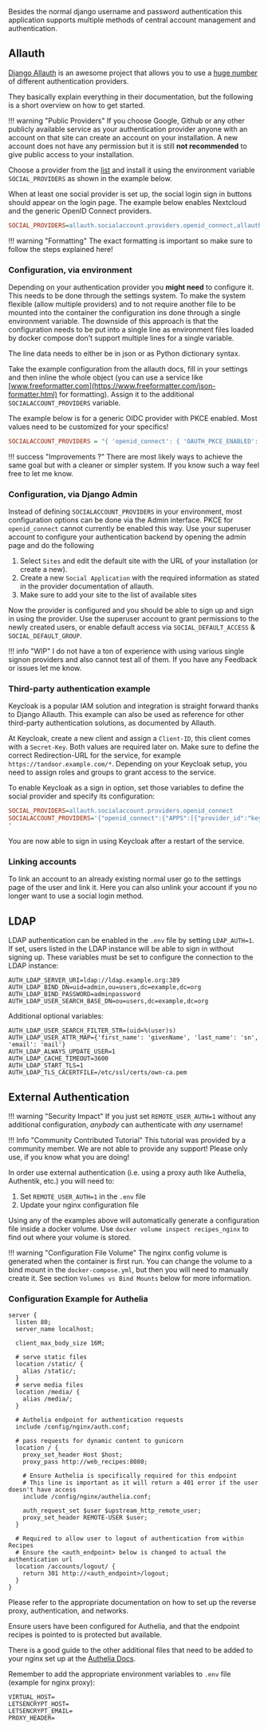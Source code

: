 Besides the normal django username and password authentication this application supports multiple 
methods of central account management and authentication.

## Allauth
[Django Allauth](https://django-allauth.readthedocs.io/en/latest/index.html) is an awesome project that 
allows you to use a [huge number](https://docs.allauth.org/en/latest/socialaccount/providers/index.html) of different
authentication providers.

They basically explain everything in their documentation, but the following is a short overview on how to get started.

!!! warning "Public Providers"
    If you choose Google, Github or any other publicly available service as your authentication provider anyone
    with an account on that site can create an account on your installation.
    A new account does not have any permission but it is still **not recommended** to give public access to 
    your installation. 

Choose a provider from the [list](https://docs.allauth.org/en/latest/socialaccount/providers/index.html) and install it using the environment variable `SOCIAL_PROVIDERS` as shown
in the example below.

When at least one social provider is set up, the social login sign in buttons should appear on the login page. The example below enables Nextcloud and the generic OpenID Connect providers.

```ini
SOCIAL_PROVIDERS=allauth.socialaccount.providers.openid_connect,allauth.socialaccount.providers.nextcloud
```

!!! warning "Formatting"
    The exact formatting is important so make sure to follow the steps explained here!

### Configuration, via environment

Depending on your authentication provider you **might need** to configure it. 
This needs to be done through the settings system. To make the system flexible (allow multiple providers) and to 
not require another file to be mounted into the container the configuration ins done through a single
environment variable. The downside of this approach is that the configuration needs to be put into a single line
as environment files loaded by docker compose don't support multiple lines for a single variable.

The line data needs to either be in json or as Python dictionary syntax.

Take the example configuration from the allauth docs, fill in your settings and then inline the whole object 
(you can use a service like [www.freeformatter.com](https://www.freeformatter.com/json-formatter.html) for formatting).
Assign it to the additional `SOCIALACCOUNT_PROVIDERS` variable.


The example below is for a generic OIDC provider with PKCE enabled. Most values need to be customized for your specifics!
```ini
SOCIALACCOUNT_PROVIDERS = "{ 'openid_connect': { 'OAUTH_PKCE_ENABLED': True, 'APPS': [ { 'provider_id': 'oidc', 'name': 'My-IDM', 'client_id': 'my_client_id', 'secret': 'my_client_secret', 'settings': { 'server_url': 'https://idm.example.com/oidc/recipes' } } ] } }"
```

!!! success "Improvements ?"
    There are most likely ways to achieve the same goal but with a cleaner or simpler system.
    If you know such a way feel free to let me know.

### Configuration, via Django Admin

Instead of defining `SOCIALACCOUNT_PROVIDERS` in your environment, most configuration options can be done via the Admin interface. PKCE for `openid_connect` cannot currently be enabled this way.
Use your superuser account to configure your authentication backend by opening the admin page and do the following

1. Select `Sites` and edit the default site with the URL of your installation (or create a new).
2. Create a new `Social Application` with the required information as stated in the provider documentation of allauth.
3. Make sure to add your site to the list of available sites

Now the provider is configured and you should be able to sign up and sign in using the provider.
Use the superuser account to grant permissions to the newly created users, or enable default access via `SOCIAL_DEFAULT_ACCESS` & `SOCIAL_DEFAULT_GROUP`.

!!! info "WIP"
    I do not have a ton of experience with using various single signon providers and also cannot test all of them.
    If you have any Feedback or issues let me know.

### Third-party authentication example
Keycloak is a popular IAM solution and integration is straight forward thanks to Django Allauth. This example can also be used as reference for other third-party authentication solutions, as documented by Allauth.

At Keycloak, create a new client and assign a `Client-ID`, this client comes with a `Secret-Key`. Both values are required later on. Make sure to define the correct Redirection-URL for the service, for example `https://tandoor.example.com/*`. Depending on your Keycloak setup, you need to assign roles and groups to grant access to the service.

To enable Keycloak as a sign in option, set those variables to define the social provider and specify its configuration:
```ini
SOCIAL_PROVIDERS=allauth.socialaccount.providers.openid_connect
SOCIALACCOUNT_PROVIDERS='{"openid_connect":{"APPS":[{"provider_id":"keycloak","name":"Keycloak","client_id":"KEYCLOAK_CLIENT_ID","secret":"KEYCLOAK_CLIENT_SECRET","settings":{"server_url":"https://auth.example.org/realms/KEYCLOAK_REALM/.well-known/openid-configuration"}}]}}
'
```

You are now able to sign in using Keycloak after a restart of the service.

### Linking accounts
To link an account to an already existing normal user go to the settings page of the user and link it. 
Here you can also unlink your account if you no longer want to use a social login method.

## LDAP

LDAP authentication can be enabled in the `.env` file by setting `LDAP_AUTH=1`.
If set, users listed in the LDAP instance will be able to sign in without signing up.
These variables must be set to configure the connection to the LDAP instance:
```
AUTH_LDAP_SERVER_URI=ldap://ldap.example.org:389
AUTH_LDAP_BIND_DN=uid=admin,ou=users,dc=example,dc=org
AUTH_LDAP_BIND_PASSWORD=adminpassword
AUTH_LDAP_USER_SEARCH_BASE_DN=ou=users,dc=example,dc=org
```
Additional optional variables:
```
AUTH_LDAP_USER_SEARCH_FILTER_STR=(uid=%(user)s)
AUTH_LDAP_USER_ATTR_MAP={'first_name': 'givenName', 'last_name': 'sn', 'email': 'mail'}
AUTH_LDAP_ALWAYS_UPDATE_USER=1
AUTH_LDAP_CACHE_TIMEOUT=3600
AUTH_LDAP_START_TLS=1
AUTH_LDAP_TLS_CACERTFILE=/etc/ssl/certs/own-ca.pem
```

## External Authentication

!!! warning "Security Impact"
    If you just set `REMOTE_USER_AUTH=1` without any additional configuration, _anybody_ can authenticate with _any_ username!

!!! Info "Community Contributed Tutorial"
    This tutorial was provided by a community member. We are not able to provide any support! Please only use, if you know what you are doing! 

In order use external authentication (i.e. using a proxy auth like Authelia, Authentik, etc.) you will need to:

1. Set `REMOTE_USER_AUTH=1` in the `.env` file
2. Update your nginx configuration file

Using any of the examples above will automatically generate a configuration file inside a docker volume.
Use `docker volume inspect recipes_nginx` to find out where your volume is stored.

!!! warning "Configuration File Volume"
    The nginx config volume is generated when the container is first run. You can change the volume to a bind mount in the
    `docker-compose.yml`, but then you will need to manually create it. See section `Volumes vs Bind Mounts` below
    for more information.

### Configuration Example for Authelia

```
server {
  listen 80;
  server_name localhost;

  client_max_body_size 16M;

  # serve static files
  location /static/ {
    alias /static/;
  }
  # serve media files
  location /media/ {
    alias /media/;
  }

  # Authelia endpoint for authentication requests
  include /config/nginx/auth.conf;

  # pass requests for dynamic content to gunicorn
  location / {
    proxy_set_header Host $host;
    proxy_pass http://web_recipes:8080;

    # Ensure Authelia is specifically required for this endpoint
    # This line is important as it will return a 401 error if the user doesn't have access
    include /config/nginx/authelia.conf;

    auth_request_set $user $upstream_http_remote_user;
    proxy_set_header REMOTE-USER $user;
  }

  # Required to allow user to logout of authentication from within Recipes
  # Ensure the <auth_endpoint> below is changed to actual the authentication url
  location /accounts/logout/ {
    return 301 http://<auth_endpoint>/logout;
  }
}
```

Please refer to the appropriate documentation on how to set up the reverse proxy, authentication, and networks.

Ensure users have been configured for Authelia, and that the endpoint recipes is pointed to is protected but
available.

There is a good guide to the other additional files that need to be added to your nginx set up at
the [Authelia Docs](https://docs.authelia.com/deployment/supported-proxies/nginx.html).

Remember to add the appropriate environment variables to `.env` file (example for nginx proxy):

```
VIRTUAL_HOST=
LETSENCRYPT_HOST=
LETSENCRYPT_EMAIL=
PROXY_HEADER=
```
